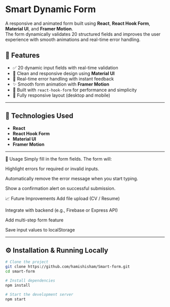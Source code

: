 # Smart Dynamic Form

A responsive and animated form built using **React**, **React Hook Form**, **Material UI**, and **Framer Motion**.  
The form dynamically validates 20 structured fields and improves the user experience with smooth animations and real-time error handling.


## 🚀 Features

- ✅ 20 dynamic input fields with real-time validation  
- 🎨 Clean and responsive design using **Material UI**  
- 💬 Real-time error handling with instant feedback  
- ✨ Smooth form animation with **Framer Motion**  
- 🧠 Built with `react-hook-form` for performance and simplicity  
- 📱 Fully responsive layout (desktop and mobile)

---

## 🧪 Technologies Used

- **React**
- **React Hook Form**
- **Material UI**
- **Framer Motion**

---

📝 Usage
Simply fill in the form fields. The form will:

Highlight errors for required or invalid inputs.

Automatically remove the error message when you start typing.

Show a confirmation alert on successful submission.

📈 Future Improvements
 Add file upload (CV / Resume)

 Integrate with backend (e.g., Firebase or Express API)

 Add multi-step form feature

 Save input values to localStorage

---

## ⚙️ Installation & Running Locally

```bash
# Clone the project
git clone https://github.com/hamishisham/Smart-form.git
cd smart-form

# Install dependencies
npm install

# Start the development server
npm start

